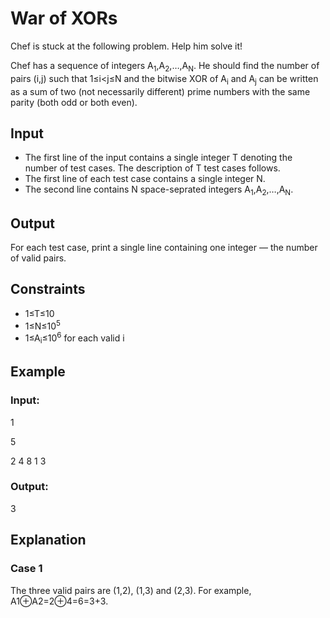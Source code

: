 # War of XORs


Chef is stuck at the following problem. Help him solve it!

Chef has a sequence of integers A<sub>1</sub>,A<sub>2</sub>,…,A<sub>N</sub>. 
He should find the number of pairs (i,j) such that 1≤i<j≤N and the bitwise XOR of A<sub>i</sub> and A<sub>j</sub> can be written 
as a sum of two (not necessarily different) prime numbers with the same parity (both odd or both even).

## Input

- The first line of the input contains a single integer T denoting the number of test cases. The description of T test cases follows.
- The first line of each test case contains a single integer N.
- The second line contains N space-seprated integers A<sub>1</sub>,A<sub>2</sub>,…,A<sub>N</sub>.

## Output

For each test case, print a single line containing one integer — the number of valid pairs.

## Constraints

- 1≤T≤10
- 1≤N≤10<sup>5</sup>
- 1≤A<sub>i</sub>≤10<sup>6</sup> for each valid i

## Example

### Input:

1

5

2 4 8 1 3

### Output:

3

## Explanation


### Case 1

The three valid pairs are (1,2), (1,3) and (2,3). 
For example, A1⊕A2=2⊕4=6=3+3.
